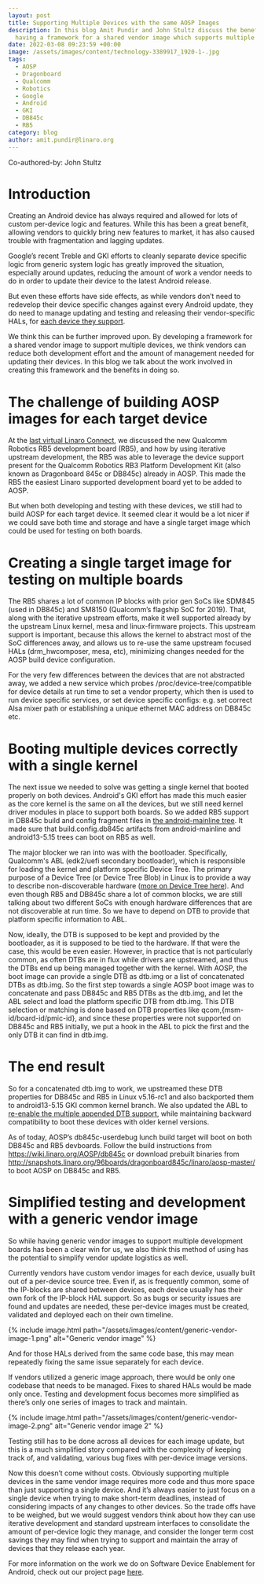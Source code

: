 ```yaml
---
layout: post
title: Supporting Multiple Devices with the same AOSP Images
description: In this blog Amit Pundir and John Stultz discuss the benefits of
  having a framework for a shared vendor image which supports multiple devices.
date: 2022-03-08 09:23:59 +00:00
image: /assets/images/content/technology-3389917_1920-1-.jpg
tags:
  - AOSP
  - Dragonboard
  - Qualcomm
  - Robotics
  - Google
  - Android
  - GKI
  - DB845c
  - RB5
category: blog
author: amit.pundir@linaro.org
---
```

Co-authored-by: John Stultz

# Introduction

Creating an Android device has always required and allowed for lots of custom per-device logic and features. While this has been a great benefit, allowing vendors to quickly bring new features to market, it has also caused trouble with fragmentation and lagging updates.

Google’s recent Treble and GKI efforts to cleanly separate device specific logic from generic system logic has greatly improved the situation, especially around updates, reducing the amount of work a vendor needs to do in order to update their device to the latest Android release.

But even these efforts have side effects, as while vendors don’t need to redevelop their device specific changes against every Android update, they do need to manage updating and testing and releasing their vendor-specific HALs, for [each device they support](https://android-developers.googleblog.com/2020/12/treble-plus-one-equals-four.html).

We think this can be further improved upon. By developing a framework for a shared vendor image to support multiple devices, we think vendors can reduce both development effort and the amount of management needed for updating their devices. In this blog we talk about the work involved in creating this framework and the benefits in doing so. 

# The challenge of building AOSP images for each target device

At the [last virtual Linaro Connect](https://connect.linaro.org/resources/lvc21f/lvc21f-307/), we discussed the new Qualcomm Robotics RB5 development board (RB5), and how by using iterative upstream development, the RB5 was able to leverage the device support present for the Qualcomm Robotics RB3 Platform Development Kit (also known as Dragonboard 845c or DB845c) already in AOSP. This made the RB5 the easiest Linaro supported development board yet to be added to AOSP.

But when both developing and testing with these devices, we still had to build AOSP for each target device. It seemed clear it would be a lot nicer if we could save both time and storage and have a single target image which could be used for testing on both boards.

# Creating a single target image for testing on multiple boards

The RB5 shares a lot of common IP blocks with prior gen SoCs like SDM845 (used in DB845c) and SM8150 (Qualcomm’s flagship SoC for 2019). That, along with the iterative upstream efforts, make it well supported already by the upstream Linux kernel, mesa and linux-firmware projects. This upstream support is important, because this allows the kernel to abstract most of the SoC differences away, and allows us to re-use the same upstream focused HALs (drm_hwcomposer, mesa, etc), minimizing changes needed for the AOSP build device configuration.

For the very few differences between the devices that are not abstracted away, we added a new service which probes /proc/device-tree/compatible for device details at run time to set a vendor property, which then is used to run device specific services, or set device specific configs: e.g. set correct Alsa mixer path or establishing a unique ethernet MAC address on DB845c etc.

# Booting multiple devices correctly with a single kernel

The next issue we needed to solve was getting a single kernel that booted properly on both devices. Android's GKI effort has made this much easier as the core kernel is the same on all the devices, but we still need kernel driver modules in place to support both boards. So we added RB5 support in DB845c build and config fragment files in [the android-mainline tree](https://android-review.googlesource.com/c/kernel/common/+/1791854/). It made sure that build.config.db845c artifacts from android-mainline and android13-5.15 trees can boot on RB5 as well.

The major blocker we ran into was with the bootloader.  Specifically, Qualcomm's ABL (edk2/uefi secondary bootloader), which is responsible for loading the kernel and platform specific Device Tree. The primary purpose of a Device Tree (or Device Tree Blob) in Linux is to provide a way to describe non-discoverable hardware ([more on Device Tree here](https://elinux.org/Device_Tree_Reference)). And even though RB5 and DB845c share a lot of common blocks, we are still talking about two different SoCs with enough hardware differences that are not discoverable at run time. So we have to depend on DTB to provide that platform specific information to ABL.

Now, ideally, the DTB is supposed to be kept and provided by the bootloader, as it is supposed to be tied to the hardware. If that were the case, this would be even easier. However, in practice that is not particularly common, as often DTBs are in flux while drivers are upstreamed, and thus the DTBs end up being managed together with the kernel.  With AOSP, the boot image can provide a single DTB as dtb.img or a list of concatenated DTBs as dtb.img. So the first step towards a single AOSP boot image was to concatenate and pass DB845c and RB5 DTBs as the dtb.img, and let the ABL select and load the platform specific DTB from dtb.img. This DTB selection or matching is done based on DTB properties like qcom,{msm-id/board-id/pmic-id}, and since these properties were not supported on DB845c and RB5 initially, we put a hook in the ABL to pick the first and the only DTB it can find in dtb.img.

# The end result

So for a concatenated dtb.img to work, we upstreamed these DTB properties for DB845c and RB5 in Linux v5.16-rc1 and also backported them to android13-5.15 GKI common kernel branch. We also updated the ABL to [re-enable the multiple appended DTB support](https://git.linaro.org/landing-teams/working/qualcomm/abl.git/commit/?id=08d45c5), while maintaining backward compatibility to boot these devices with older kernel versions.

As of today, AOSP’s db845c-userdebug lunch build target will boot on both DB845c and RB5 devboards. Follow the build instructions from <https://wiki.linaro.org/AOSP/db845c> or download prebuilt binaries from <http://snapshots.linaro.org/96boards/dragonboard845c/linaro/aosp-master/> to boot AOSP on DB845c and RB5.

# Simplified testing and development with a generic vendor image

So while having generic vendor images to support multiple development boards has been a clear win for us, we also think this method of using has the potential to simplify vendor update logistics as well.

Currently vendors have custom vendor images for each device, usually built out of a per-device source tree. Even if, as is frequently common, some of the IP-blocks are shared between devices, each device usually has their own fork of the IP-block HAL support. So as bugs or security issues are found and updates are needed, these per-device images must be created, validated and deployed each on their own timeline. 

{% include image.html path="/assets/images/content/generic-vendor-image-1.png" alt="Generic vendor image" %}

And for those HALs derived from the same code base, this may mean repeatedly fixing the same issue separately for each device.

If vendors utilized a generic image approach, there would be only one codebase that needs to be managed. Fixes to shared HALs would be made only once. Testing and development focus becomes more simplified as there’s only one series of images to track and maintain.

{% include image.html path="/assets/images/content/generic-vendor-image-2.png" alt="Generic vendor image 2" %}

Testing still has to be done across all devices for each image update, but this is a much simplified story compared with the complexity of keeping track of, and validating, various bug fixes with per-device image versions.

Now this doesn’t come without costs. Obviously supporting multiple devices in the same vendor image requires more code and thus more space than just supporting a single device. And it’s always easier to just focus on a single device when trying to make short-term deadlines, instead of considering impacts of any changes to other devices. So the trade offs have to be weighed, but we would suggest vendors think about how they can use iterative development and standard upstream interfaces to consolidate the amount of per-device logic they manage, and consider the longer term cost savings they may find when trying to support and maintain the array of devices that they release each year.

For more information on the work we do on Software Device Enablement for Android, check out our project page [here](https://linaro.atlassian.net/wiki/spaces/SDEFAU/overview).